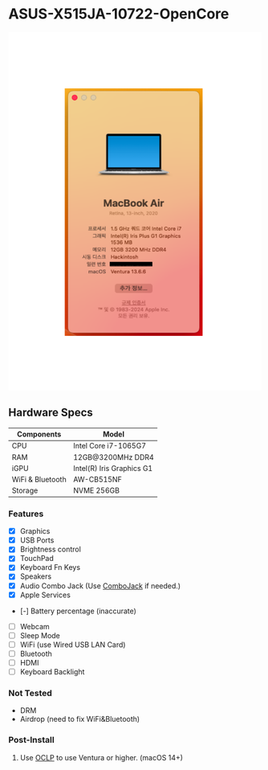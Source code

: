 # ASUS-X515JA-10722-OpenCore

![info.png](./info.png)

## Hardware Specs

| Components       | Model                     |
| ---------------- | ------------------------- |
| CPU              | Intel Core i7-1065G7      |
| RAM              | 12GB@3200MHz DDR4         |
| iGPU             | Intel(R) Iris Graphics G1 |
| WiFi & Bluetooth | AW-CB515NF                |
| Storage          | NVME 256GB                |

### Features

- [x] Graphics
- [x] USB Ports
- [x] Brightness control
- [x] TouchPad
- [x] Keyboard Fn Keys
- [x] Speakers
- [x] Audio Combo Jack (Use [ComboJack](https://github.com/hackintosh-stuff/ComboJack) if needed.)
- [x] Apple Services
- [-] Battery percentage (inaccurate)
- [ ] Webcam
- [ ] Sleep Mode
- [ ] WiFi (use Wired USB LAN Card)
- [ ] Bluetooth
- [ ] HDMI
- [ ] Keyboard Backlight

### Not Tested

- DRM
- Airdrop (need to fix WiFi&Bluetooth)

### Post-Install

1. Use [OCLP](https://dortania.github.io/OpenCore-Legacy-Patcher/) to use Ventura or higher. (macOS 14+)
